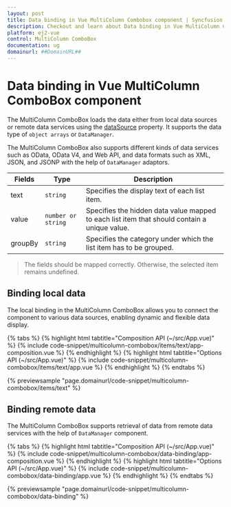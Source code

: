```yaml
---
layout: post
title: Data binding in Vue MultiColumn Combobox component | Syncfusion
description: Checkout and learn about Data binding in Vue MultiColumn Combobox component of Syncfusion Essential JS 2 and more.
platform: ej2-vue
control: MultiColumn ComboBox
documentation: ug
domainurl: ##DomainURL##
---
```


# Data binding in Vue MultiColumn ComboBox component

The MultiColumn ComboBox loads the data either from local data sources or remote data services using the [dataSource](../api/multicolumn-combobox#datasource) property. It supports the data type of `object arrays` or `DataManager`.

The MultiColumn ComboBox also supports different kinds of data services such as OData, OData V4, and Web API, and data formats such as XML, JSON, and JSONP with the help of `DataManager` adaptors.

| Fields | Type | Description |
|------|------|-------------|
| text |  `string` | Specifies the display text of each list item. |
| value |  `number or string` | Specifies the hidden data value mapped to each list item that should contain a unique value. |
| groupBy |  `string` | Specifies the category under which the list item has to be grouped. |

> The fields should be mapped correctly. Otherwise, the selected item remains undefined.

## Binding local data

The local binding in the MultiColumn ComboBox allows you to connect the component to various data sources, enabling dynamic and flexible data display.

{% tabs %}
{% highlight html tabtitle="Composition API (~/src/App.vue)" %}
{% include code-snippet/multicolumn-combobox/items/text/app-composition.vue %}
{% endhighlight %}
{% highlight html tabtitle="Options API (~/src/App.vue)" %}
{% include code-snippet/multicolumn-combobox/items/text/app.vue %}
{% endhighlight %}
{% endtabs %}

{% previewsample "page.domainurl/code-snippet/multicolumn-combobox/items/text" %}

## Binding remote data

The MultiColumn ComboBox supports retrieval of data from remote data services with the help of `DataManager` component.

{% tabs %}
{% highlight html tabtitle="Composition API (~/src/App.vue)" %}
{% include code-snippet/multicolumn-combobox/data-binding/app-composition.vue %}
{% endhighlight %}
{% highlight html tabtitle="Options API (~/src/App.vue)" %}
{% include code-snippet/multicolumn-combobox/data-binding/app.vue %}
{% endhighlight %}
{% endtabs %}

{% previewsample "page.domainurl/code-snippet/multicolumn-combobox/data-binding" %}
